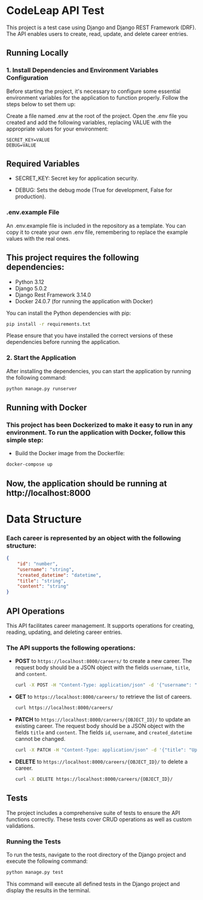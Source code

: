 # CodeLeap API Test

This project is a test case using Django and Django REST Framework (DRF). The API enables users to create, read, update, and delete career entries.

## Running Locally

### 1. Install Dependencies and Environment Variables Configuration

Before starting the project, it's necessary to configure some essential environment variables for the application to function properly. Follow the steps below to set them up:

Create a file named .env at the root of the project.
Open the .env file you created and add the following variables, replacing VALUE with the appropriate values for your environment:

```env
SECRET_KEY=VALUE
DEBUG=VALUE
```

## Required Variables

- SECRET_KEY: Secret key for application security.

- DEBUG: Sets the debug mode (True for development, False for production).


### .env.example File
An .env.example file is included in the repository as a template. You can copy it to create your own .env file, remembering to replace the example values with the real ones.

## This project requires the following dependencies:

- Python 3.12
- Django 5.0.2
- Django Rest Framework 3.14.0
- Docker 24.0.7 (for running the application with Docker)

You can install the Python dependencies with pip:

```bash
pip install -r requirements.txt
```

Please ensure that you have installed the correct versions of these dependencies before running the application.

### 2. Start the Application

After installing the dependencies, you can start the application by running the following command:

```bash
python manage.py runserver
```

## Running with Docker

### This project has been Dockerized to make it easy to run in any environment. To run the application with Docker, follow this simple step:


- Build the Docker image from the Dockerfile:


```bash
docker-compose up
```

## Now, the application should be running at http://localhost:8000


# Data Structure

### Each career is represented by an object with the following structure:

```json
{
    "id": "number",
    "username": "string",
    "created_datetime": "datetime",
    "title": "string",
    "content": "string"
}
```

## API Operations

This API facilitates career management. It supports operations for creating, reading, updating, and deleting career entries.

### The API supports the following operations:


- **POST** to `https://localhost:8000/careers/` to create a new career. The request body should be a JSON object with the fields `username`, `title`, and `content`.

    ```bash
    curl -X POST -H "Content-Type: application/json" -d '{"username": "user1", "title": "title1", "content": "content1"}' https://localhost:8000/careers/
    ```
  

- **GET** to `https://localhost:8000/careers/` to retrieve the list of careers.

    ```bash
    curl https://localhost:8000/careers/
    ```
  

- **PATCH** to `https://localhost:8000/careers/{OBJECT_ID}/` to update an existing career. The request body should be a JSON object with the fields `title` and `content`. The fields `id`, `username`, and `created_datetime` cannot be changed.

    ```bash
    curl -X PATCH -H "Content-Type: application/json" -d '{"title": "Updated Title", "content": "Updated Content"}' https://localhost:8000/careers/{OBJECT_ID}/
    ```
  

- **DELETE** to `https://localhost:8000/careers/{OBJECT_ID}/` to delete a career.

    ```bash
    curl -X DELETE https://localhost:8000/careers/{OBJECT_ID}/
    ```


## Tests

The project includes a comprehensive suite of tests to ensure the API functions correctly. These tests cover CRUD operations as well as custom validations.

### Running the Tests

To run the tests, navigate to the root directory of the Django project and execute the following command:

```bash
python manage.py test
```

This command will execute all defined tests in the Django project and display the results in the terminal.

